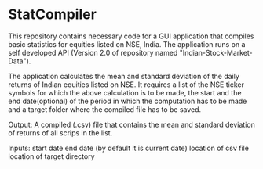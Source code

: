 # StatCompiler
This repository contains necessary code for a GUI application that compiles basic statistics for equities listed on NSE, India. The application runs on a self developed API (Version 2.0 of repository named "Indian-Stock-Market-Data").

The application calculates the mean and standard deviation of the daily returns of Indian equities listed on NSE. It requires a list of the NSE ticker symbols for which the above calculation is to be made, the start and the end date(optional) of the period in which the computation has to be made and a target folder where the compiled file has to be saved.

Output: A compiled (.csv) file that contains the mean and standard deviation of returns of all scrips in the list.

Inputs:
start date
end date (by default it is current date)
location of csv file
location of target directory
